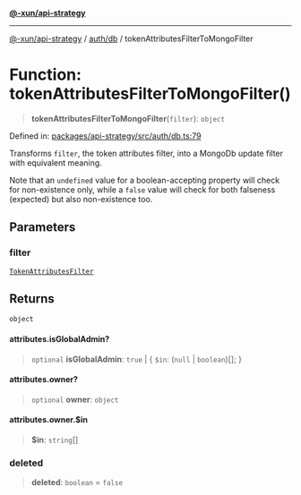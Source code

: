 [**@-xun/api-strategy**](../../../README.md)

***

[@-xun/api-strategy](../../../README.md) / [auth/db](../README.md) / tokenAttributesFilterToMongoFilter

# Function: tokenAttributesFilterToMongoFilter()

> **tokenAttributesFilterToMongoFilter**(`filter`): `object`

Defined in: [packages/api-strategy/src/auth/db.ts:79](https://github.com/Xunnamius/api-utils/blob/f7980bf9d2336364841bd054b4ab2fc66322ed4a/packages/api-strategy/src/auth/db.ts#L79)

Transforms `filter`, the token attributes filter, into a MongoDb update
filter with equivalent meaning.

Note that an `undefined` value for a boolean-accepting property will check
for non-existence only, while a `false` value will check for both falseness
(expected) but also non-existence too.

## Parameters

### filter

[`TokenAttributesFilter`](../../types/type-aliases/TokenAttributesFilter.md)

## Returns

`object`

#### attributes.isGlobalAdmin?

> `optional` **isGlobalAdmin**: `true` \| \{ `$in`: (`null` \| `boolean`)[]; \}

#### attributes.owner?

> `optional` **owner**: `object`

#### attributes.owner.$in

> **$in**: `string`[]

### deleted

> **deleted**: `boolean` = `false`
